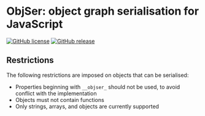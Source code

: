 # ObjSer: object graph serialisation for JavaScript

[![GitHub license](https://img.shields.io/github/license/ObjSer/objser-js.svg)](https://github.com/ObjSer/objser-js/blob/master/LICENSE)
[![GitHub release](https://img.shields.io/github/release/ObjSer/objser-js.svg)](https://github.com/ObjSer/objser-js/releases)

## Restrictions

The following restrictions are imposed on objects that can be serialised:

- Properties beginning with `__objser_` should not be used, to avoid conflict with the implementation
- Objects must not contain functions
- Only strings, arrays, and objects are currently supported

